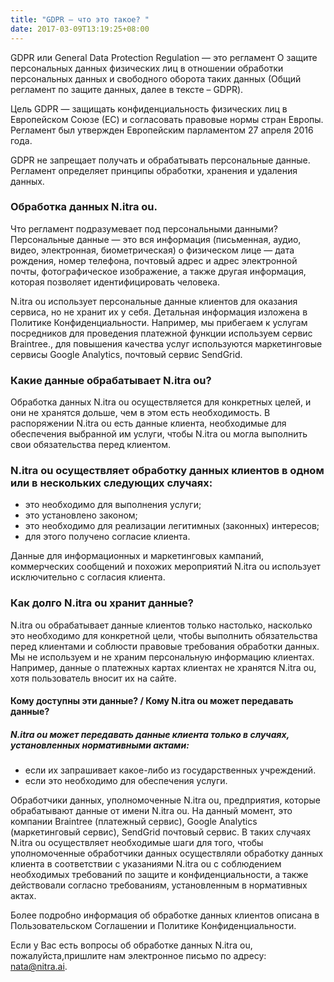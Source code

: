 ```yaml
---
title: "GDPR — что это такое? "
date: 2017-03-09T13:19:25+08:00
---
```


GDPR или General Data Protection Regulation — это регламент О защите персональных данных физических лиц в отношении обработки персональных данных и свободного оборота таких данных (Общий регламент по защите данных, далее в тексте – GDPR).

Цель GDPR — защищать конфиденциальность физических лиц в Европейском Союзе (ЕС) и согласовать правовые нормы стран Европы. Регламент был утвержден Европейским парламентом 27 апреля 2016 года.

GDPR не запрещает получать и обрабатывать персональные данные. Регламент определяет принципы обработки, хранения и удаления данных.

### Обработка данных  N.itra ou.
Что регламент подразумевает под персональными данными?
Персональные данные — это вся информация (письменная, аудио, видео, электронная, биометрическая) о физическом лице — дата рождения, номер телефона, почтовый адрес и адрес электронной почты, фотографическое изображение, а также другая информация, которая позволяет идентифицировать человека.

N.itra ou использует персональные данные клиентов для оказания сервиса, но не хранит их у себя. Детальная информация изложена в Политике Конфиденциальности. Например, мы прибегаем к услугам посредников для проведения платежной функции используем сервис Braintree., для повышения качества услуг используются маркетинговые сервисы Google Analytics, почтовый сервис SendGrid.

### Какие данные обрабатывает N.itra ou?
Обработка данных N.itra ou осуществляется для конкретных целей, и они не хранятся дольше, чем в этом есть необходимость. В распоряжении N.itra ou есть данные клиента, необходимые для обеспечения выбранной им услуги, чтобы N.itra ou могла выполнить свои обязательства перед клиентом.

### N.itra ou осуществляет обработку данных клиентов в одном или в нескольких следующих случаях:

* это необходимо для выполнения услуги;
* это установлено законом;
* это необходимо для реализации легитимных (законных) интересов;
* для этого получено согласие клиента.

Данные для информационных и маркетинговых кампаний,  коммерческих сообщений и похожих мероприятий N.itra ou использует исключительно с согласия клиента.

### Как долго N.itra ou хранит данные?
N.itra ou обрабатывает данные клиентов только настолько, насколько это необходимо для конкретной цели, чтобы выполнить обязательства перед клиентами и соблюсти правовые требования обработки данных. Мы не используем и не храним персональную информацию клиентах. Например, данные о платежных картах клиентах не хранятся N.itra ou, хотя пользователь вносит их на сайте. 

#### Кому доступны эти данные? / Кому N.itra ou может передавать данные?

##### N.itra ou может передавать данные клиента только в случаях, установленных нормативными актами:

* если их запрашивает какое-либо из государственных учреждений.
* если это необходимо для обеспечения услуги.
  
Обработчики данных, уполномоченные N.itra ou, предприятия, которые обрабатывают данные от имени N.itra ou. На данный момент, это компании Braintree (платежный сервис), Google Analytics (маркетинговый сервис), SendGrid почтовый сервис. В таких случаях N.itra ou осуществляет необходимые шаги для того, чтобы уполномоченные обработчики данных осуществляли обработку данных клиента в соответствии с указаниями N.itra ou с соблюдением необходимых требований по защите и конфиденциальности, а также действовали согласно требованиям, установленным в нормативных актах.

Более подробно информация об обработке данных клиентов описана в Пользовательском Соглашении и Политике Конфиденциальности.

Если у Вас есть вопросы об обработке данных N.itra ou, пожалуйста,пришлите нам электронное письмо по адресу: nata@nitra.ai.